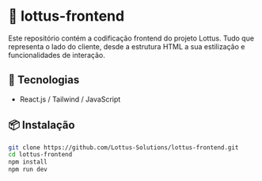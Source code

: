 # 🎨 lottus-frontend 
Este repositório contém a codificação frontend do projeto Lottus. Tudo que representa o lado do cliente, desde a estrutura HTML a sua estilização e funcionalidades de interação. 

## 🚀 Tecnologias
- React.js / Tailwind / JavaScript

## 📦 Instalação
```sh
git clone https://github.com/Lottus-Solutions/lottus-frontend.git
cd lottus-frontend
npm install
npm run dev
